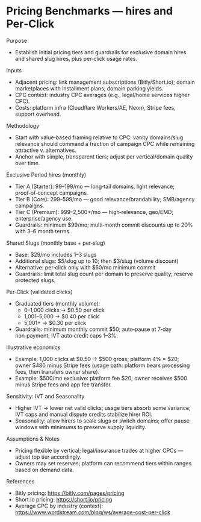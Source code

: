 # Pricing Benchmarks — hires and Per‑Click

Purpose
- Establish initial pricing tiers and guardrails for exclusive domain hires and shared slug hires, plus per‑click usage rates.

Inputs
- Adjacent pricing: link management subscriptions (Bitly/Short.io); domain marketplaces with installment plans; domain parking yields.
- CPC context: industry CPC averages (e.g., legal/home services higher CPC).
- Costs: platform infra (Cloudflare Workers/AE, Neon), Stripe fees, support overhead.

Methodology
- Start with value‑based framing relative to CPC: vanity domains/slug relevance should command a fraction of campaign CPC while remaining attractive v. alternatives.
- Anchor with simple, transparent tiers; adjust per vertical/domain quality over time.

Exclusive Period hires (monthly)
- Tier A (Starter): $99–$199/mo — long‑tail domains, light relevance; proof‑of‑concept campaigns.
- Tier B (Core): $299–$599/mo — good relevance/brandability; SMB/agency campaigns.
- Tier C (Premium): $999–$2,500+/mo — high‑relevance, geo/EMD; enterprise/agency use.
- Guardrails: minimum $99/mo; multi‑month commit discounts up to 20% with 3–6 month terms.

Shared Slugs (monthly base + per‑slug)
- Base: $29/mo includes 1–3 slugs
- Additional slugs: $5/slug up to 10; then $3/slug (volume discount)
- Alternative: per‑click only with $50/mo minimum commit
- Guardrails: limit total slug count per domain to preserve quality; reserve protected slugs.

Per‑Click (validated clicks)
- Graduated tiers (monthly volume):
  - 0–1,000 clicks → $0.50 per click
  - 1,001–5,000 → $0.40 per click
  - 5,001+ → $0.30 per click
- Guardrails: minimum monthly commit $50; auto‑pause at 7‑day non‑payment; IVT auto‑credit caps 1–3%.

Illustrative economics
- Example: 1,000 clicks at $0.50 → $500 gross; platform 4% = $20; owner $480 minus Stripe fees (usage path: platform bears processing fees, then transfers owner share).
- Example: $500/mo exclusive: platform fee $20; owner receives $500 minus Stripe fees and app fee transfer.

Sensitivity: IVT and Seasonality
- Higher IVT → lower net valid clicks; usage tiers absorb some variance; IVT caps and manual dispute credits stabilize hirer ROI.
- Seasonality: allow hirers to scale slugs or switch domains; offer pause windows with minimums to preserve supply liquidity.

Assumptions & Notes
- Pricing flexible by vertical; legal/insurance trades at higher CPCs — adjust top tier accordingly.
- Owners may set reserves; platform can recommend tiers within ranges based on demand data.

References
- Bitly pricing: https://bitly.com/pages/pricing
- Short.io pricing: https://short.io/pricing
- Average CPC by industry (context): https://www.wordstream.com/blog/ws/average-cost-per-click
